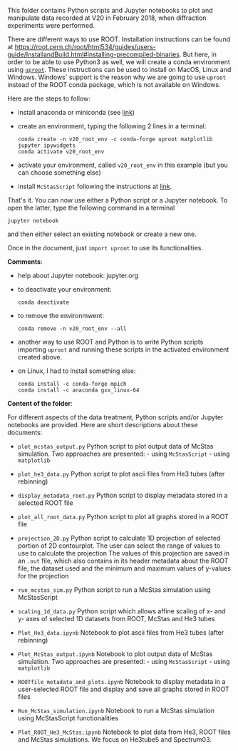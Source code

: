 This folder contains Python scripts and Jupyter notebooks to plot and manipulate 
data recorded at V20 in February 2018, when diffraction experiments were performed.

There are different ways to use ROOT. Installation instructions can be found at 
https://root.cern.ch/root/html534/guides/users-guide/InstallandBuild.html#installing-precompiled-binaries. 
But here, in order to be able to use Python3 as well, we will create a conda environment using 
[`uproot`](https://github.com/scikit-hep/uproot#compressed-objects-in-root-files).
These instructions can be used to install on MacOS, Linux and Windows. Windows' support is the 
reason why we are going to use `uproot` instead of the ROOT conda package, which is not available
on Windows.

Here are the steps to follow:  

- install anaconda or miniconda (see [link](https://docs.conda.io/projects/conda/en/latest/user-guide/install/download.html))

- create an environment, typing the following 2 lines in a terminal:
    ```
    conda create -n v20_root_env -c conda-forge uproot matplotlib jupyter ipywidgets
    conda activate v20_root_env
    ```

- activate your environment, called `v20_root_env` in this example (but you can choose something 
  else)
  
- install `McStasScript` following the instructions at [link](https://github.com/PaNOSC-ViNYL/McStasScript).

That's it. You can now use either a Python script or a Jupyter notebook. To open the latter, type 
the following command in a terminal

   ```
   jupyter notebook
   ```

and then either select an existing notebook or create a new one.

Once in the document, just `import uproot` to use its functionalities.

**Comments**:  

- help about Jupyter notebook: jupyter.org

- to deactivate your environment:
    ```
    conda deactivate
    ```
- to remove the environmwent:
    ```
    conda remove -n v20_root_env --all
    ```
  
- another way to use ROOT and Python is to write Python scripts importing `uproot` and running these 
  scripts in the activated environment created above.

- on Linux, I had to install something else:
    ```
    conda install -c conda-forge mpich
    conda install -c anaconda gxx_linux-64
    ```

**Content of the folder**:

For different aspects of the data treatment, Python scripts and/or Jupyter notebooks are provided. 
Here are short descriptions about these documents:

- `plot_mcstas_output.py`
   Python script to plot output data of McStas simulation. Two approaches are presented:
       - using `McStasScript`
       - using `matplotlib`

- `plot_he3_data.py`
   Python script to plot ascii files from He3 tubes (after rebinning)
   
- `display_metadata_root.py`
   Python script to display metadata stored in a selected ROOT file

- `plot_all_root_data.py` 
   Python script to plot all graphs stored in a ROOT file
   
- `projection_2D.py`
   Python script to calculate 1D projection of selected portion of 2D contourplot.
   The user can select the range of values to use to calculate the projection
   The values of this projection are saved in an `.out` file, which also contains in its header
   metadata about the ROOT file, the dataset used and the minimum and maximum values of y-values for
   the projection
   
- `run_mcstas_sim.py`
   Python script to run a McStas simulation using McStasScript
   
- `scaling_1d_data.py`
   Python script which allows affine scaling of x- and y- axes of selected 1D datasets from ROOT, 
   McStas and He3 tubes
   
- `Plot_He3_data.ipynb`
   Notebook to plot ascii files from He3 tubes (after rebinning)

- `Plot_McStas_output.ipynb`
   Notebook to plot output data of McStas simulation. Two approaches are presented:
       - using `McStasScript`
       - using `matplotlib`
   
- `ROOTfile_metadata_and_plots.ipynb`
   Notebook to display metadata in a user-selected ROOT file and display and save all graphs stored
    in ROOT files
   
- `Run_McStas_simulation.ipynb`
   Notebook to run a McStas simulation using McStasScript functionalities
   
- `Plot_ROOT_He3_McStas.ipynb`
   Notebook to plot data from He3, ROOT files and McStas simulations. 
   We focus on He3tube5 and Spectrum03.
